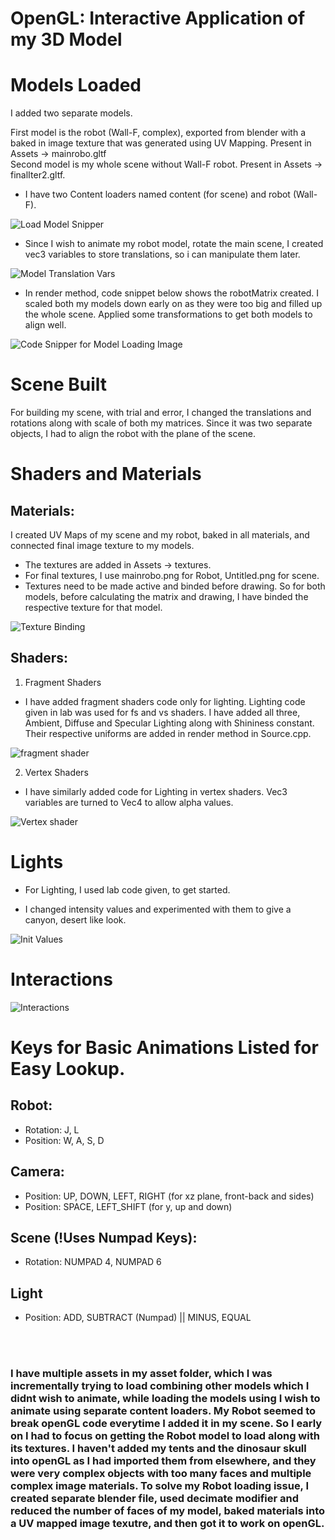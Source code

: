 # OpenGL: Interactive Application of my 3D Model


# Models Loaded 
  

I added two separate models.  

First model is the robot (Wall-F, complex), exported from blender with a baked in image texture that was generated using UV Mapping. Present in Assets -> mainrobo.gltf  
Second model is my whole scene without Wall-F robot. Present in Assets -> finalIter2.gltf.  

- I have two Content loaders named content (for scene) and robot (Wall-F).  

![Load Model Snipper](../Appendices/modelLoading.jpg)  

- Since I wish to animate my robot model, rotate the main scene, I created vec3 variables to store translations, so i can manipulate them later.  

![Model Translation Vars](../Appendices/modelTranslation.jpg)  

- In render method, code snippet below shows the robotMatrix created. I scaled both my models down early on as they were too big and filled up the whole scene. Applied some transformations to get both models to align well.  

![Code Snipper for Model Loading Image](../Appendices/modelOpenGL.jpg)  
  

# Scene Built

For building my scene, with trial and error, I changed the translations and rotations along with scale of both my matrices. Since it was two separate objects, I had to align the robot with the plane of the scene.  

# Shaders and Materials

## Materials:  

I created UV Maps of my scene and my robot, baked in all materials, and connected final image texture to my models.
- The textures are added in Assets -> textures.  
- For final textures, I use mainrobo.png for Robot, Untitled.png for scene.  
- Textures need to be made active and binded before drawing. So for both models, before calculating the matrix and drawing, I have binded the respective texture for that model.

![Texture Binding](../Appendices/textureBinding.jpg)

## Shaders:

1. Fragment Shaders  
- I have added fragment shaders code only for lighting. Lighting code given in lab was used for fs and vs shaders. I have added all three, Ambient, Diffuse and Specular Lighting along with Shininess constant. Their respective uniforms are added in render method in Source.cpp.  

![fragment shader](../Appendices/fragmentShader.jpg)


2. Vertex Shaders
- I have similarly added code for Lighting in vertex shaders. Vec3 variables are turned to Vec4 to allow alpha values.  

![Vertex shader](../Appendices/vertexShader.jpg)


# Lights

- For Lighting, I used lab code given, to get started. 

- I changed intensity values and experimented with them to give a canyon, desert like look.  

![Init Values](../Appendices/lightingColorChange.jpg)

# Interactions

![Interactions](../Appendices/interaction.jpg)  

# Keys for Basic Animations Listed for Easy Lookup.

## Robot: 
-   Rotation: J, L
-   Position: W, A, S, D  

## Camera:
-   Position: UP, DOWN, LEFT, RIGHT (for xz plane, front-back and sides)
-   Position: SPACE, LEFT_SHIFT (for y, up and down)

## Scene (!Uses Numpad Keys):
-   Rotation: NUMPAD 4, NUMPAD 6

## Light
-   Position: ADD, SUBTRACT (Numpad) || MINUS, EQUAL  

<br/><br/>

### I have multiple assets in my asset folder, which I was incrementally trying to load combining other models which I didnt wish to animate, while loading the models using I wish to animate using separate content loaders. My Robot seemed to break openGL code everytime I added it in my scene. So I early on I had to focus on getting the Robot model to load along with its textures. I haven't added my tents and the dinosaur skull into openGL as I had imported them from elsewhere, and they were very complex objects with too many faces and multiple complex image materials. To solve my Robot loading issue, I created separate blender file, used decimate modifier and reduced the number of faces of my model, baked materials into a UV mapped image texutre, and then got it to work on openGL.
